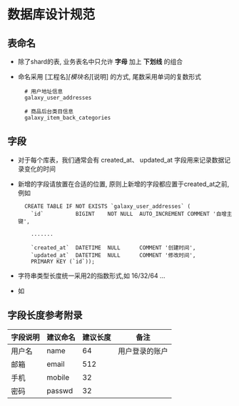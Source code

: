 # 数据库设计规范


## 表命名

* 除了shard的表, 业务表名中只允许 **字母** 加上 **下划线** 的组合
* 命名采用 [工程名]_[模块名]_[说明] 的方式, 尾数采用单词的复数形式
        
        # 用户地址信息
        galaxy_user_addresses
        
        # 商品后台类目信息
        galaxy_item_back_categories
        
        


## 字段

* 对于每个库表，我们通常会有 created_at、 updated_at 字段用来记录数据记录变化的时间
* 新增的字段请放置在合适的位置, 原则上新增的字段都应置于created_at之前, 例如


        CREATE TABLE IF NOT EXISTS `galaxy_user_addresses` (
          `id`          BIGINT    NOT NULL  AUTO_INCREMENT COMMENT '自增主键',
          
          .......
          
          `created_at`  DATETIME  NULL      COMMENT '创建时间',
          `updated_at`  DATETIME  NULL      COMMENT '修改时间',
          PRIMARY KEY (`id`));

* 字符串类型长度统一采用2的指数形式,如 16/32/64 ...
* 如



## 字段长度参考附录


| 字段说明 | 建议命名 |  建议长度 |  备注 |
| ----- | --------| ------| ------|
| 用户名 | name    |  64   | 用户登录的账户  |
| 邮箱 | email | 512 | |
| 手机 | mobile | 32 ||
| 密码 | passwd | 32 ||



